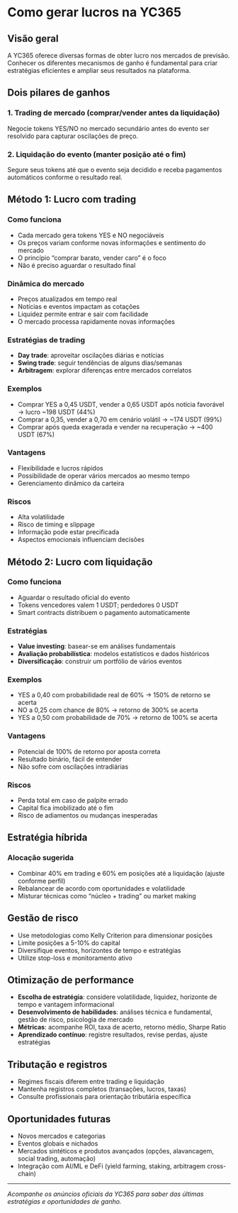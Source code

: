 # Como gerar lucros na YC365

## Visão geral

A YC365 oferece diversas formas de obter lucro nos mercados de previsão. Conhecer os diferentes mecanismos de ganho é fundamental para criar estratégias eficientes e ampliar seus resultados na plataforma.

## Dois pilares de ganhos

### 1. **Trading de mercado** (comprar/vender antes da liquidação)
Negocie tokens YES/NO no mercado secundário antes do evento ser resolvido para capturar oscilações de preço.

### 2. **Liquidação do evento** (manter posição até o fim)
Segure seus tokens até que o evento seja decidido e receba pagamentos automáticos conforme o resultado real.

## Método 1: Lucro com trading

### Como funciona
- Cada mercado gera tokens YES e NO negociáveis
- Os preços variam conforme novas informações e sentimento do mercado
- O princípio “comprar barato, vender caro” é o foco
- Não é preciso aguardar o resultado final

### Dinâmica do mercado
- Preços atualizados em tempo real
- Notícias e eventos impactam as cotações
- Liquidez permite entrar e sair com facilidade
- O mercado processa rapidamente novas informações

### Estratégias de trading
- **Day trade**: aproveitar oscilações diárias e notícias
- **Swing trade**: seguir tendências de alguns dias/semanas
- **Arbitragem**: explorar diferenças entre mercados correlatos

### Exemplos
- Comprar YES a 0,45 USDT, vender a 0,65 USDT após notícia favorável → lucro ~198 USDT (44%)
- Comprar a 0,35, vender a 0,70 em cenário volátil → ~174 USDT (99%)
- Comprar após queda exagerada e vender na recuperação → ~400 USDT (67%)

### Vantagens
- Flexibilidade e lucros rápidos
- Possibilidade de operar vários mercados ao mesmo tempo
- Gerenciamento dinâmico da carteira

### Riscos
- Alta volatilidade
- Risco de timing e slippage
- Informação pode estar precificada
- Aspectos emocionais influenciam decisões

## Método 2: Lucro com liquidação

### Como funciona
- Aguardar o resultado oficial do evento
- Tokens vencedores valem 1 USDT; perdedores 0 USDT
- Smart contracts distribuem o pagamento automaticamente

### Estratégias
- **Value investing**: basear-se em análises fundamentais
- **Avaliação probabilística**: modelos estatísticos e dados históricos
- **Diversificação**: construir um portfólio de vários eventos

### Exemplos
- YES a 0,40 com probabilidade real de 60% → 150% de retorno se acerta
- NO a 0,25 com chance de 80% → retorno de 300% se acerta
- YES a 0,50 com probabilidade de 70% → retorno de 100% se acerta

### Vantagens
- Potencial de 100% de retorno por aposta correta
- Resultado binário, fácil de entender
- Não sofre com oscilações intradiárias

### Riscos
- Perda total em caso de palpite errado
- Capital fica imobilizado até o fim
- Risco de adiamentos ou mudanças inesperadas

## Estratégia híbrida

### Alocação sugerida
- Combinar 40% em trading e 60% em posições até a liquidação (ajuste conforme perfil)
- Rebalancear de acordo com oportunidades e volatilidade
- Misturar técnicas como “núcleo + trading” ou market making

## Gestão de risco

- Use metodologias como Kelly Criterion para dimensionar posições
- Limite posições a 5-10% do capital
- Diversifique eventos, horizontes de tempo e estratégias
- Utilize stop-loss e monitoramento ativo

## Otimização de performance

- **Escolha de estratégia**: considere volatilidade, liquidez, horizonte de tempo e vantagem informacional
- **Desenvolvimento de habilidades**: análises técnica e fundamental, gestão de risco, psicologia de mercado
- **Métricas**: acompanhe ROI, taxa de acerto, retorno médio, Sharpe Ratio
- **Aprendizado contínuo**: registre resultados, revise perdas, ajuste estratégias

## Tributação e registros

- Regimes fiscais diferem entre trading e liquidação
- Mantenha registros completos (transações, lucros, taxas)
- Consulte profissionais para orientação tributária específica

## Oportunidades futuras

- Novos mercados e categorias
- Eventos globais e nichados
- Mercados sintéticos e produtos avançados (opções, alavancagem, social trading, automação)
- Integração com AI/ML e DeFi (yield farming, staking, arbitragem cross-chain)

---

*Acompanhe os anúncios oficiais da YC365 para saber das últimas estratégias e oportunidades de ganho.* 

